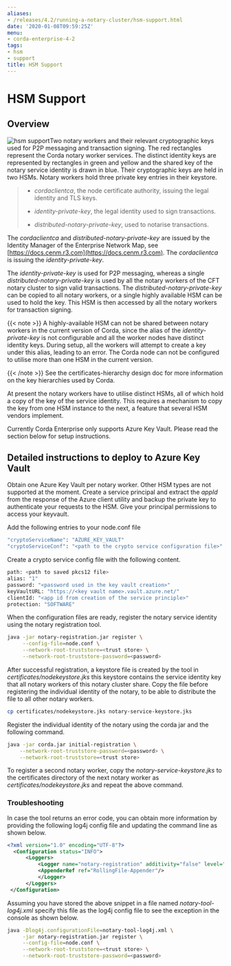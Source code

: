 ```yaml
---
aliases:
- /releases/4.2/running-a-notary-cluster/hsm-support.html
date: '2020-01-08T09:59:25Z'
menu:
- corda-enterprise-4-2
tags:
- hsm
- support
title: HSM Support
---
```



# HSM Support


## Overview


![hsm support](running-a-notary-cluster/resources/hsm-support.png "hsm support")Two notary workers and their relevant cryptographic keys used for P2P
                    messaging and transaction signing. The red rectangles represent the Corda
                    notary worker services. The distinct identity keys are represented by
                    rectangles in green and yellow and the shared key of the notary service
                    identity is drawn in blue. Their cryptographic keys are held in two HSMs.
Notary workers hold three private key entries in their keystore.

> 
> 
> * *cordaclientca*, the node certificate authority, issuing the legal identity and TLS keys.
> 
> 
> * *identity-private-key*, the legal identity used to sign transactions.
> 
> 
> * *distributed-notary-private-key*, used to notarise transactions.
> 
> 
The *cordaclientca* and *distributed-notary-private-key* are issued by the
                Identity Manager of the Enterprise Network Map, see [https://docs.cenm.r3.com](https://docs.cenm.r3.com).
                The *cordaclientca* is issuing the *identity-private-key*.

The *identity-private-key* is used for P2P messaging, whereas a single
                *distributed-notary-private-key* is used by all the notary workers of the CFT
                notary cluster to sign valid transactions. The *distributed-notary-private-key*
                can be copied to all notary workers, or a single highly available HSM can be
                used to hold the key. This HSM is then accessed by all the notary workers for
                transaction signing.


{{< note >}}
A highly-available HSM can not be shared between notary workers in the
                    current version of Corda, since the alias of the *identity-private-key* is
                    not configurable and all the worker nodes have distinct identity keys. During
                    setup, all the workers will attempt to create a key under this alias, leading
                    to an error. The Corda node can not be configured to utilise more than one
                    HSM in the current version.

{{< /note >}}
See the certificates-hierarchy design doc for more information on the key hierarchies used by Corda.

At present the notary workers have to utilise distinct HSMs, all of which
                hold a copy of the key of the service identity. This requires a mechanism to copy the
                key from one HSM instance to the next, a feature that several HSM vendors implement.

Currently Corda Enterprise only supports Azure Key Vault. Please read the
                section below for setup instructions.


## Detailed instructions to deploy to Azure Key Vault

Obtain one Azure Key Vault per notary worker. Other HSM types are not supported
                at the moment.  Create a service principal and extract the *appId* from the
                response of the Azure client utility and backup the private key to authenticate
                your requests to the HSM. Give your principal permissions to access your
                keyvault.

Add the following entries to your node.conf file

```sh
"cryptoServiceName": "AZURE_KEY_VAULT"
"cryptoServiceConf": "<path to the crypto service configuration file>"
```
Create a crypto service config file with the following content.

```sh
path: <path to saved pkcs12 file>
alias: "1"
password: "<password used in the key vault creation>"
keyVaultURL: "https://<key vault name>.vault.azure.net/"
clientId: "<app id from creation of the service principle>"
protection: "SOFTWARE"
```
When the configuration files are ready, register the notary service identity using
                the notary registration tool.

```sh
java -jar notary-registration.jar register \
     --config-file=node.conf \
     --network-root-truststore=<trust store> \
     --network-root-truststore-password=<password>
```
After successful registration, a keystore file is created by the tool in *certificates/nodekeystore.jks* this keystore contains the service identity
                key that all notary workers of this notary cluster share. Copy the file before registering the individual identity of the notary, to be able to
                distribute the file to all other notary workers.

```sh
cp certificates/nodekeystore.jks notary-service-keystore.jks
```
Register the individual identity of the notary using the corda jar and the following command.

```sh
java -jar corda.jar initial-registration \
    --network-root-truststore-password=<password> \
    --network-root-truststore=<trust store>
```
To register a second notary worker, copy the *notary-service-keystore.jks* to
                the certificates directory of the next notary worker as
                *certificates/nodekeystore.jks* and repeat the above command.


### Troubleshooting

In case the tool returns an error code, you can obtain more information by providing the following log4j config file and updating the command line as shown below.

```xml
<?xml version="1.0" encoding="UTF-8"?>
  <Configuration status="INFO">
      <Loggers>
          <Logger name="notary-registration" additivity="false" level="INFO">
          <AppenderRef ref="RollingFile-Appender"/>
          </Logger>
      </Loggers>
 </Configuration>
```
Assuming you have stored the above snippet in a file named *notary-tool-log4j.xml* specify this file as the log4j config file to see the exception in the console as
                    shown below.

```sh
java -Dlog4j.configurationFile=notary-tool-log4j.xml \
     -jar notary-registration.jar register \
     --config-file=node.conf \
     --network-root-truststore=<trust store> \
     --network-root-truststore-password=<password>
```


